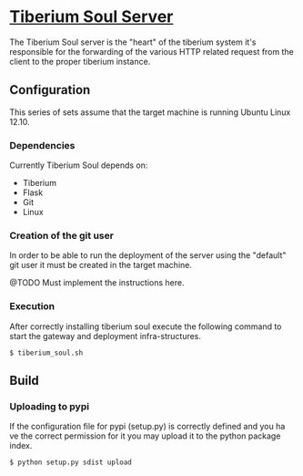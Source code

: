 # [Tiberium Soul Server](http://tiberiumapp.com)
The Tiberium Soul server is the "heart" of the tiberium system it's responsible for the forwarding of the various
HTTP related request from the client to the proper tiberium instance. 

## Configuration

This series of sets assume that the target machine is running Ubuntu Linux 12.10.

### Dependencies

Currently Tiberium Soul depends on:

* Tiberium
* Flask
* Git
* Linux

### Creation of the git user

In order to be able to run the deployment of the server using the "default" git user it
must be created in the target machine.

@TODO Must implement the instructions here.

### Execution

After correctly installing tiberium soul execute the following command to start the gateway
and deployment infra-structures.

`$ tiberium_soul.sh`

## Build

### Uploading to pypi

If the configuration file for pypi (setup.py) is correctly defined and you ha ve the correct
permission for it you may upload it to the python package index.

`$ python setup.py sdist upload`
